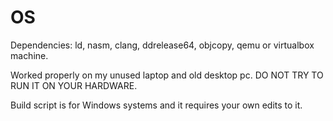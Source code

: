 # OS
Dependencies: ld, nasm, clang, ddrelease64, objcopy, qemu or virtualbox machine.

Worked properly on my unused laptop and old desktop pc.
DO NOT TRY TO RUN IT ON YOUR HARDWARE.

Build script is for Windows systems and it requires your own edits to it.
